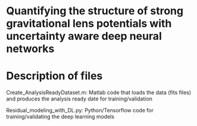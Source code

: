 # Quantifying the structure of strong gravitational lens potentials with uncertainty aware deep neural networks

# Description of files
Create_AnalysisReadyDataset.m: Matlab code that loads the data (fits files) and produces the analysis ready date for training/validation

Residual_modeling_with_DL.py: Python/Tensorflow code for training/validating the deep learning models


